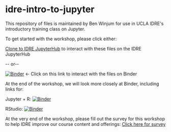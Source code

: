 # idre-intro-to-jupyter

This repository of files is maintained by Ben Winjum for use in UCLA IDRE's introductory training class on Jupyter.

To get started with the workshop, please click either:

[Clone to IDRE JupyterHub](https://jupyter.idre.ucla.edu/hub/user-redirect/git-pull?repo=https%3A%2F%2Fgithub.com%2Fbenjum%2Fidre-intro-to-jupyter) to interact with these files on the IDRE JupyterHub

-- or--

[![Binder](https://mybinder.org/badge_logo.svg)](https://mybinder.org/v2/gh/benjum/idre-intro-to-jupyter/master) <- Click on this link to interact with the files on Binder 


At the end of the workshop, we will look more closely at Binder, including links for:

Jupyter + R: [![Binder](https://mybinder.org/badge_logo.svg)](https://mybinder.org/v2/gh/benjum/idre-intro-to-jupyter/master?filepath=extra-materials/R-example/R-stat-example-logit-regr.ipynb)

RStudio: [![Binder](https://mybinder.org/badge_logo.svg)](https://mybinder.org/v2/gh/benjum/idre-intro-to-jupyter/master?urlpath=rstudio)

At the very end of the workshop, please fill out the survey for this workshop to help IDRE improve our course content and offerings: [Click here for survey](https://bit.ly/2BFRPp6)
